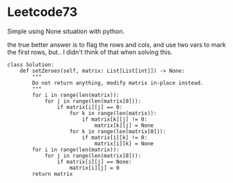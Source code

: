# Leetcode73
Simple using None situation with python.

the true better answer is to flag the rows and cols, and use two vars to mark the first rows, but.. I didn't think of that when solving this.


```
class Solution:
    def setZeroes(self, matrix: List[List[int]]) -> None:
        """
        Do not return anything, modify matrix in-place instead.
        """
        for i in range(len(matrix)):
            for j in range(len(matrix[0])):
                if matrix[i][j] == 0:
                    for k in range(len(matrix)):
                        if matrix[k][j] != 0:
                            matrix[k][j] = None
                    for k in range(len(matrix[0])):
                        if matrix[i][k] != 0:
                            matrix[i][k] = None
        for i in range(len(matrix)):
            for j in range(len(matrix[0])):
                if matrix[i][j] == None:
                    matrix[i][j] = 0
        return matrix
```